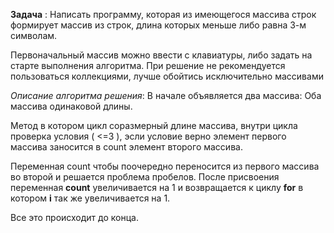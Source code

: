 **Задача** :
Написать программу, которая из имеющегося массива строк формирует массив из строк, длина которых меньше либо равна 3-м символам. 

Первоначальный массив можно ввести с клавиатуры, либо задать на старте выполнения алгоритма.
 При решение не рекомендуется пользоваться коллекциями, лучше обойтись исключительно массивами

_Описание алгоритма решения_:
В начале объявляется два массива: Оба массива одинаковой  длины. 

 Метод в котором цикл соразмерный длине массива, внутри цикла проверка условия ( <=3 ), эсли условие верно элемент первого массива заносится в count элемент второго массива. 

 Переменная count чтобы поочередно переносится из первого массива во второй и решается проблема пробелов. 
 После присвоения переменная **count** увеличивается  на 1 и возвращается к циклу **for** в котором **i** так же увеличивается на 1. 
 
 Все это происходит до конца.